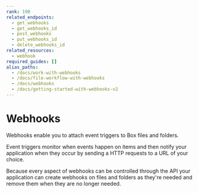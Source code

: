 ```yaml
---
rank: 190
related_endpoints: 
  - get_webhooks
  - get_webhooks_id
  - post_webhooks
  - put_webhooks_id
  - delete_webhooks_id
related_resources: 
  - webhook
required_guides: []
alias_paths: 
  - /docs/work-with-webhooks	
  - /docs/file-workflow-with-webhooks
  - /docs/webhooks 
  - /docs/getting-started-with-webhooks-v2
---
```


# Webhooks

Webhooks enable you to attach event triggers to Box files and folders.

Event triggers monitor when events happen on items and then notify your
application when they occur by sending a HTTP requests to a URL of your choice.

Because every aspect of webhooks can be controlled through the API your
application can create webhooks on files and folders as they're needed and
remove them when they are no longer needed.
